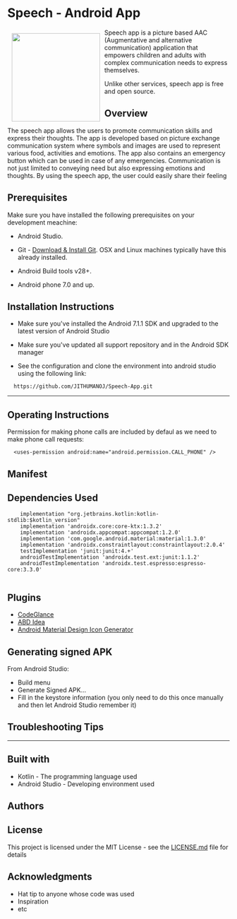 
# Speech - Android App




<img src="https://user-images.githubusercontent.com/59398434/115166214-f4021500-a07f-11eb-8469-e44e85b4fb4b.jpeg" align="left"
width="200" hspace="10" vspace="10">



Speech app is a picture based AAC (Augmentative and alternative communication) application that empowers children and adults with complex communication needs to express themselves.


Unlike other services, speech app is free and open source.



## Overview
The speech app allows the users to promote communication skills and express their thoughts. The app is developed based on picture exchange communication system where symbols and images are used to represent various food, activities and emotions. The app also contains an emergency button which can be used in case of any emergencies. Communication is not just limited to conveying need but also expressing emotions and thoughts. By using the speech app, the user could easily share their feeling


## Prerequisites

Make sure you have installed the following prerequisites on your development meachine:

* Android Studio. 

* Git - [Download & Install Git](https://git-scm.com/downloads). OSX and Linux machines     typically have this already installed.

* Android Build tools v28+.

* Android phone 7.0 and up.




## Installation Instructions

* Make sure you've installed the Android 7.1.1 SDK and upgraded to the latest version of Android Studio

* Make sure you've updated all support repository and in the Android SDK manager

* See the configuration and clone the environment into android studio using the following link:

   

```
  https://github.com/JITHUMANOJ/Speech-App.git

```


------------

## Operating Instructions

Permission for making phone calls are included by defaul as we need to make phone call requests:

```
  <uses-permission android:name="android.permission.CALL_PHONE" />

```



## Manifest

## Dependencies Used


```
    implementation "org.jetbrains.kotlin:kotlin-stdlib:$kotlin_version"
    implementation 'androidx.core:core-ktx:1.3.2'
    implementation 'androidx.appcompat:appcompat:1.2.0'
    implementation 'com.google.android.material:material:1.3.0'
    implementation 'androidx.constraintlayout:constraintlayout:2.0.4'
    testImplementation 'junit:junit:4.+'
    androidTestImplementation 'androidx.test.ext:junit:1.1.2'
    androidTestImplementation 'androidx.test.espresso:espresso-core:3.3.0'
    
```

## Plugins

* [CodeGlance](https://plugins.jetbrains.com/plugin/7275-codeglance)
* [ABD Idea](https://plugins.jetbrains.com/plugin/7380-adb-idea)
* [Android Material Design Icon Generator](https://plugins.jetbrains.com/plugin/7647-android-material-design-icon-generator/)

## Generating signed APK
From Android Studio:

* Build menu 
* Generate Signed APK...
* Fill in the keystore information (you only need to do this once manually and then let Android Studio remember it)





## Troubleshooting Tips




--------------------



## Built with

* Kotlin - The programming language used
* Android Studio - Developing environment used

## Authors


## License

This project is licensed under the MIT License - see the [LICENSE.md](LICENSE.md) file for details

## Acknowledgments

* Hat tip to anyone whose code was used
* Inspiration
* etc
